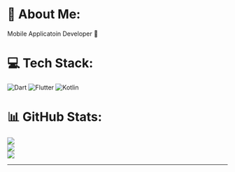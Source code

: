 # 💫 About Me:
Mobile Applicatoin Developer 📱


# 💻 Tech Stack:
![Dart](https://img.shields.io/badge/dart-%230175C2.svg?style=for-the-badge&logo=dart&logoColor=white) ![Flutter](https://img.shields.io/badge/Flutter-%2302569B.svg?style=for-the-badge&logo=Flutter&logoColor=white) ![Kotlin](https://img.shields.io/badge/kotlin-%237F52FF.svg?style=for-the-badge&logo=kotlin&logoColor=white)
# 📊 GitHub Stats:
![](https://github-readme-stats.vercel.app/api?username=emirbashiri&theme=dark&hide_border=false&include_all_commits=false&count_private=false)<br/>
![](https://github-readme-streak-stats.herokuapp.com/?user=emirbashiri&theme=dark&hide_border=false)<br/>
![](https://github-readme-stats.vercel.app/api/top-langs/?username=emirbashiri&theme=dark&hide_border=false&include_all_commits=false&count_private=false&layout=compact)

---


<!-- Proudly created with GPRM ( https://gprm.itsvg.in ) -->
